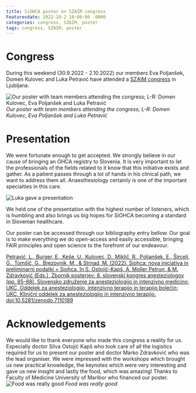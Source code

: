 ```yaml
---
title: SiOHCA poster on SZAIM congress
Featuresdate: 2022-10-2 10:00:00 -0000
categories: congress, SZAIM, poster
tags: congress, SZAIM, poster
---
```

# Congress
During this weekend (30.9.2022 - 2.10.2022) our members Eva Poljanšek, Domen Kulovec and Luka Petravić have attended a [SZAIM congress](https://2022.szaim.org) in Ljubljana.

![Our poster with team members attending the congress; L-R: Domen Kulovec, Eva Poljanšek and Luka Petravić](https://siohca.um.si/assets/img/SZAIM/eva%20domen%20and%20luka.jpg)
*Our poster with team members attending the congress; L-R: Domen Kulovec, Eva Poljanšek and Luka Petravić*

# Presentation

We were fortunate enough to get accepted. We strongly believe in our cause of bringing an OHCA registry to Slovenia. It is very important to let the professionals of the fields related to it know that this initiative exists and gather. As a patient passes through a lot of hands in his clinical path, we want to address them all. Anaesthesiology certainly is one of the important specialties in this care.

![Luka gave a presentation](https://siohca.um.si/assets/img/SZAIM/luka.jpg)

We held one of the presentation with the highest number of listeners, which is humbling and also brings us big hopes for SiOHCA becoming a standard in Slovenian healthcare. 

Our poster can be accessed through our bibliography entry bellow. Our goal is to make everything we do open-access and easily accessible, bringing FAIR principles and open science to the forefront of our endeavour.


[Petravić, L., Burger, E., Keše, U., Kulovec, D., Miklič, R., Poljanšek, E., Šircelj, G., Tomšič, G., Brezovnik, M., & Strnad, M. (2022). Siohca: nova iniciativa in preliminarni podatki = Siohca. In S. Ostojić-Kapš, A. Moller Petrun, & M. Zdravković (Eds.), Zbornik posterjev: 8. slovenski kongres anesteziologov (pp. 85–88). Slovensko združenje za anesteziologijo in intenzivno medicino; UKC, Oddelek za anesteziologijo, intenzivno terapijo in terapijo bolečin; UKC, Klinični oddelek za anesteziologijo in intenzivno terapijo. doi:10.5281/zenodo.7110189](https://plus.cobiss.net/cobiss/si/sl/bib/122339587)

# Acknowledgements
We would like to thank everyone who made this congress a reality for us. Especially doctor Silva Ostojić Kapš who took care of all the logistics required for us to present our poster and doctor Marko Zdravković who was the lead organiser. We were impressed with the workshops which brought us new practical knowledge, the keynotes which were very interesting and gave us new insight and lastly the food, which was amazing!
Thanks to Faculty of Medicine University of Maribor who financed our poster.
![Food was really good](https://siohca.um.si/assets/img/SZAIM/food.jpg)
*Food was really good*
